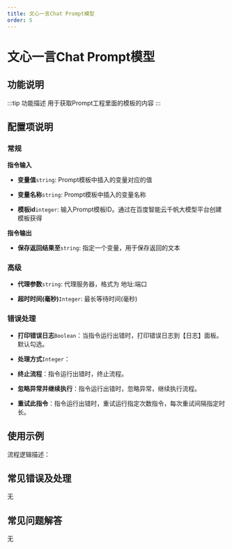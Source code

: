 ```yaml
---
title: 文心一言Chat Prompt模型
order: 5
---
```


# 文心一言Chat Prompt模型

## 功能说明

:::tip 功能描述
用于获取Prompt工程里面的模板的内容
:::

## 配置项说明

### 常规

**指令输入**

- **变量值**`string`: Prompt模板中插入的变量对应的值

- **变量名称**`string`: Prompt模板中插入的变量名称

- **模板id**`integer`: 输入Prompt模板ID。通过在百度智能云千帆大模型平台创建模板获得


**指令输出**

- **保存返回结果至**`string`: 指定一个变量，用于保存返回的文本

### 高级

- **代理参数**`string`: 代理服务器，格式为 地址:端口

- **超时时间(毫秒)**`Integer`: 最长等待时间(毫秒)

### 错误处理

- **打印错误日志**`Boolean`：当指令运行出错时，打印错误日志到【日志】面板。默认勾选。

- **处理方式**`Integer`：

 - **终止流程**：指令运行出错时，终止流程。

 - **忽略异常并继续执行**：指令运行出错时，忽略异常，继续执行流程。

 - **重试此指令**：指令运行出错时，重试运行指定次数指令，每次重试间隔指定时长。

## 使用示例

流程逻辑描述：

## 常见错误及处理

无

## 常见问题解答

无

